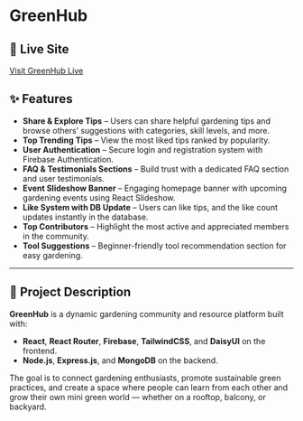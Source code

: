 #  GreenHub 

## 🔗 Live Site

 [Visit GreenHub Live](https://green-hub-d48ce.web.app)

## ✨ Features

- **Share & Explore Tips** – Users can share helpful gardening tips and browse others’ suggestions with categories, skill levels, and more.
- **Top Trending Tips** – View the most liked tips ranked by popularity.
- **User Authentication** – Secure login and registration system with Firebase Authentication.
- **FAQ & Testimonials Sections** – Build trust with a dedicated FAQ section and user testimonials.
- **Event Slideshow Banner** – Engaging homepage banner with upcoming gardening events using React Slideshow.
- **Like System with DB Update** – Users can like tips, and the like count updates instantly in the database.
- **Top Contributors** – Highlight the most active and appreciated members in the community.
- **Tool Suggestions** – Beginner-friendly tool recommendation section for easy gardening.

---

## 📝 Project Description

**GreenHub** is a dynamic gardening community and resource platform built with:
-  **React**, **React Router**, **Firebase**, **TailwindCSS**, and **DaisyUI** on the frontend.
-  **Node.js**, **Express.js**, and **MongoDB** on the backend.

The goal is to connect gardening enthusiasts, promote sustainable green practices, and create a space where people can learn from each other and grow their own mini green world — whether on a rooftop, balcony, or backyard.


